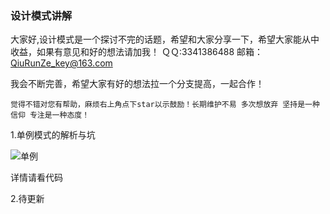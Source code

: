 ### 设计模式讲解
大家好,设计模式是一个探讨不完的话题，希望和大家分享一下，希望大家能从中收益，如果有意见和好的想法请加我！
 ＱＱ:3341386488
 邮箱：QiuRunZe_key@163.com

我会不断完善，希望大家有好的想法拉一个分支提高，一起合作！


    觉得不错对您有帮助，麻烦右上角点下star以示鼓励！长期维护不易 多次想放弃 坚持是一种信仰 专注是一种态度！



1.单例模式的解析与坑<br>

![单例](http://i2.bvimg.com/601558/2c0b057f59b9b592.png)

详情请看代码

2.待更新









 